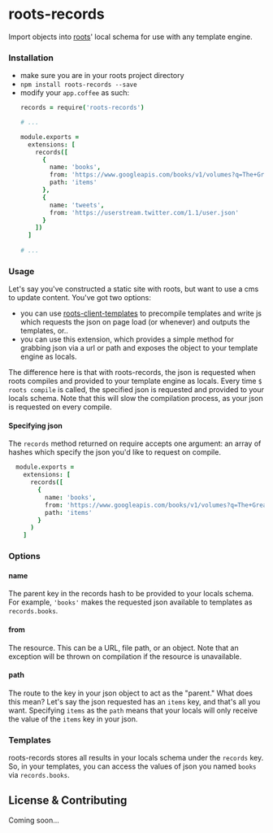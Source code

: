 roots-records
=============

Import objects into [roots](http://www.github.com/jenius/roots)' local schema for use with any template engine.

### Installation
- make sure you are in your roots project directory
- `npm install roots-records --save`
- modify your `app.coffee` as such:
  ```coffee
  records = require('roots-records')
  
  # ...

  module.exports =
    extensions: [
      records([
        {
          name: 'books',
          from: 'https://www.googleapis.com/books/v1/volumes?q=The+Great+Gatsby',
          path: 'items'
        },
        {
          name: 'tweets',
          from: 'https://userstream.twitter.com/1.1/user.json'
        }
      ])
    ]
    
  # ...
  ```

### Usage

Let's say you've constructed a static site with roots, but want to use a cms to update content. You've got two options:

- you can use [roots-client-templates](https://github.com/carrot/roots-client-templates) to precompile templates and write js which requests the json on page load (or whenever) and outputs the templates, or..
- you can use this extension, which provides a simple method for grabbing json via a url or path and exposes the object to your template engine as locals. 

The difference here is that with roots-records, the json is requested when roots compiles and provided to your template engine as locals.  Every time `$ roots compile` is called, the specified json is requested and provided to your locals schema.  Note that this will slow the compilation process, as your json is requested on every compile. 

#### Specifying json

The `records` method returned on require accepts one argument: an array of hashes which specify the json you'd like to request on compile.

```coffee
  module.exports =
    extensions: [
      records([
        {
          name: 'books',
          from: 'https://www.googleapis.com/books/v1/volumes?q=The+Great+Gatsby',
          path: 'items'
        }
      )
    ]
```

### Options

#### name
The parent key in the records hash to be provided to your locals schema.  For example, `'books'` makes the requested json available to templates as `records.books`.

#### from
The resource.  This can be a URL, file path, or an object.  Note that an exception will be thrown on compilation if the resource is unavailable.

#### path
The route to the key in your json object to act as the "parent."  What does this mean?  Let's say the json requested has an `items` key, and that's all you want.  Specifying `items` as the `path` means that your locals will only receive the value of the `items` key in your json.

### Templates

roots-records stores all results in your locals schema under the `records` key.  So, in your templates, you can access the values of json you named `books` via `records.books`.

## License & Contributing

Coming soon...
